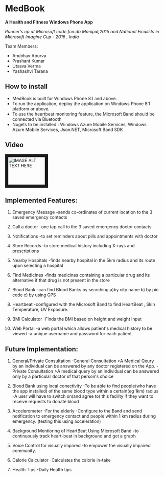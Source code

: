 # MedBook

**A Health and Fitness Windows Phone App**

*Runner's up at Microsoft code.fun.do Manipal,2015 and National Finalists in Microsoft Imagine Cup - 2016 , India*

Team Members:
- Anubhav Apurva
- Prashant Kumar
- Utsava Verma
- Yashashvi Tarana


## How to install  
 
- MedBook is built for Windows Phone 8.1 and above. 
- To run the application, deploy the application on Windows Phone 8.1 platform or above. 
- To use the heartbeat monitoring feature, the Microsoft Band should be connected via Bluetooth 
- Nugets to be installed : Windows Azure Mobile Services, Windows Azure Mobile Services, Json.NET, Microsoft Band SDK



## Video



<a href="https://www.youtube.com/watch?v=dAF8IR7sbRw&feature=youtu.be
" target="_blank"><img src="https://www.youtube.com/yt/brand/media/image/YouTube-icon-full_color.png" 
alt="IMAGE ALT TEXT HERE" width="120" height="90" border="10" /></a>




## Implemented Features:

1. Emergency Message
	-sends co-ordinates of current location to the 3 saved emergency contacts
	
2. Call a doctor
	-one tap call to the 3 saved emergency doctor contacts
	
3. Notifications
	-to set reminders about pills and appointments with doctor
	
4. Store Records
	-to store medical history including X-rays and prescriptions
	
5. Nearby Hospitals
	-finds nearby hospital in the 5km radius and its route upon selecting a hospital
	
6. Find Medicines
	-finds medicines containing a particular drug and its alternative if that drug is not present in the store
	
7. Blood Bank
	-can find Blood Banks by searching a)by city name b) by pin code c) by using GPS
	
8. Heartbeat
	-configured with the Microsoft Band to find HeartBeat , Skin Temperature, UV Exposure.
	
9. BMI Calculator
	-Finds the BMI based on height and weight Input
	
10. Web Portal
	-a web portal which allows patient's medical history to be viewed
	-a unique username and password for each patient
	





## Future Implementation:

1. General/Private Consultation
	-General Consultation
		>A Medical Qeury by an individual can be answered by any doctor registered on the App.
	-Private Consultation
		>A medical query by an individual can be answered only by a particular doctor of that person's choice 
		
2. Blood Bank using local conectivity
	-To be able to find people(who have the app installed) of the same blood type within a certain(eg 1km) radius
	-A user will have to switch on(and agree to) this facility if they want to receive requests to donate blood
	
3. Accelerometer
	-For the elderly 
	-Configure to the Band and send notification to emergency contact and people within 1 km radius during emergency. (testing this using acceleration)
	
4. Background Montioring of HeartBeat Using Microsoft Band
	-to continuously track heart-beat in background and get a graph
	
5. Voice Control for visually impared
	-to empower the visually impaired community.
	
6. Calorie Calculator
	-Calculates the calorie in-take
	
7. Health Tips
	-Daily Health tips
